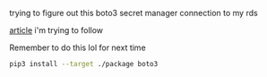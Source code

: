 trying to figure out this boto3 secret manager connection to my rds

[article](https://aws.amazon.com/blogs/security/how-to-securely-provide-database-credentials-to-lambda-functions-by-using-aws-secrets-manager/) i'm trying to follow


Remember to do this lol for next time
```bash
pip3 install --target ./package boto3
```